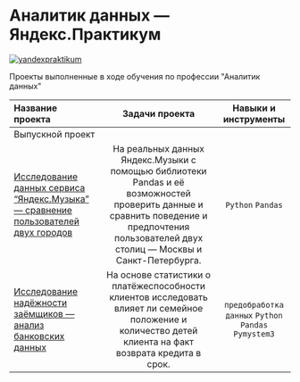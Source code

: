 # Аналитик данных — Яндекс.Практикум
[![yandexpraktikum](https://custom-icon-badges.herokuapp.com/badge/Yandex.Practikum-ffcc00.svg?logo=yandexpractikum&style=for-the-badge)](https://practicum.yandex.ru/data-analyst/)

Проекты выполненные в ходе обучения по профессии "Аналитик данных"

| **Название проекта** | **Задачи проекта** | **Навыки и инструменты** | 
| :---------------------- | :----------------------: | :----------------------: |
|Выпускной проект|||
|[Исследование данных сервиса “Яндекс.Музыка” — сравнение пользователей двух городов](/main/project01_yandex-music/)|На реальных данных Яндекс.Музыки c помощью библиотеки Pandas и её возможностей проверить данные и сравнить поведение и предпочтения пользователей двух столиц — Москвы и Санкт-Петербурга.| ``Python`` ``Pandas`` |
|[Исследование надёжности заёмщиков — анализ банковских данных](/main/project02_borrowers-reliability/)|На основе статистики о платёжеспособности клиентов исследовать влияет ли семейное положение и количество детей клиента на факт возврата кредита в срок.|``предобработка данных`` ``Python`` ``Pandas`` ``Pymystem3``|
